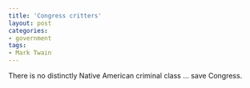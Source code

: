 ```yaml
---
title: 'Congress critters'
layout: post
categories:
- government
tags:
- Mark Twain
---
```


There is no distinctly Native American criminal class ... save Congress.